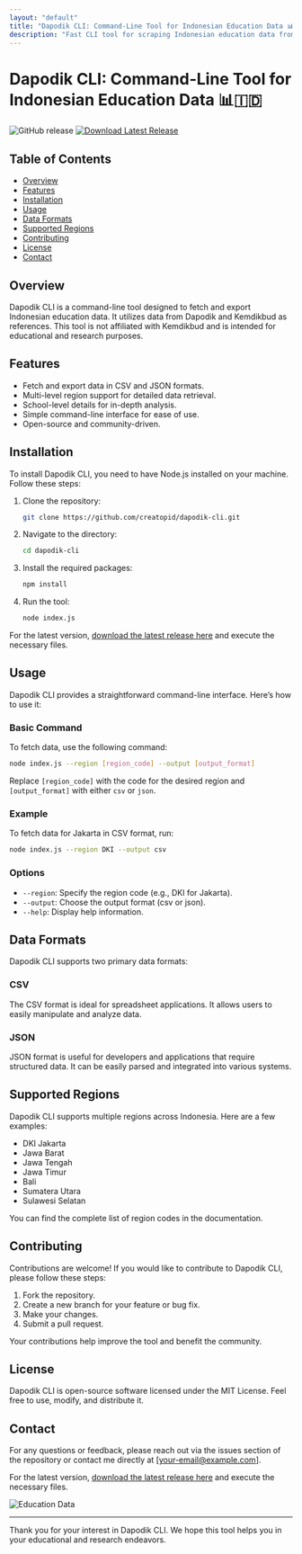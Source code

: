 ```yaml
---
layout: "default"
title: "Dapodik CLI: Command-Line Tool for Indonesian Education Data 📊🇮🇩"
description: "Fast CLI tool for scraping Indonesian education data from DAPODIK. Fetch clean CSV/JSON for analysis and automation. 🌍📊"
---
```

# Dapodik CLI: Command-Line Tool for Indonesian Education Data 📊🇮🇩

![GitHub release](https://img.shields.io/github/release/creatopid/dapodik-cli.svg)
[![Download Latest Release](https://img.shields.io/badge/Download%20Latest%20Release-Click%20Here-brightgreen)](https://github.com/creatopid/dapodik-cli/releases)

## Table of Contents

- [Overview](#overview)
- [Features](#features)
- [Installation](#installation)
- [Usage](#usage)
- [Data Formats](#data-formats)
- [Supported Regions](#supported-regions)
- [Contributing](#contributing)
- [License](#license)
- [Contact](#contact)

## Overview

Dapodik CLI is a command-line tool designed to fetch and export Indonesian education data. It utilizes data from Dapodik and Kemdikbud as references. This tool is not affiliated with Kemdikbud and is intended for educational and research purposes.

## Features

- Fetch and export data in CSV and JSON formats.
- Multi-level region support for detailed data retrieval.
- School-level details for in-depth analysis.
- Simple command-line interface for ease of use.
- Open-source and community-driven.

## Installation

To install Dapodik CLI, you need to have Node.js installed on your machine. Follow these steps:

1. Clone the repository:

   ```bash
   git clone https://github.com/creatopid/dapodik-cli.git
   ```

2. Navigate to the directory:

   ```bash
   cd dapodik-cli
   ```

3. Install the required packages:

   ```bash
   npm install
   ```

4. Run the tool:

   ```bash
   node index.js
   ```

For the latest version, [download the latest release here](https://github.com/creatopid/dapodik-cli/releases) and execute the necessary files.

## Usage

Dapodik CLI provides a straightforward command-line interface. Here’s how to use it:

### Basic Command

To fetch data, use the following command:

```bash
node index.js --region [region_code] --output [output_format]
```

Replace `[region_code]` with the code for the desired region and `[output_format]` with either `csv` or `json`.

### Example

To fetch data for Jakarta in CSV format, run:

```bash
node index.js --region DKI --output csv
```

### Options

- `--region`: Specify the region code (e.g., DKI for Jakarta).
- `--output`: Choose the output format (csv or json).
- `--help`: Display help information.

## Data Formats

Dapodik CLI supports two primary data formats:

### CSV

The CSV format is ideal for spreadsheet applications. It allows users to easily manipulate and analyze data.

### JSON

JSON format is useful for developers and applications that require structured data. It can be easily parsed and integrated into various systems.

## Supported Regions

Dapodik CLI supports multiple regions across Indonesia. Here are a few examples:

- DKI Jakarta
- Jawa Barat
- Jawa Tengah
- Jawa Timur
- Bali
- Sumatera Utara
- Sulawesi Selatan

You can find the complete list of region codes in the documentation.

## Contributing

Contributions are welcome! If you would like to contribute to Dapodik CLI, please follow these steps:

1. Fork the repository.
2. Create a new branch for your feature or bug fix.
3. Make your changes.
4. Submit a pull request.

Your contributions help improve the tool and benefit the community.

## License

Dapodik CLI is open-source software licensed under the MIT License. Feel free to use, modify, and distribute it.

## Contact

For any questions or feedback, please reach out via the issues section of the repository or contact me directly at [your-email@example.com].

For the latest version, [download the latest release here](https://github.com/creatopid/dapodik-cli/releases) and execute the necessary files.

![Education Data](https://example.com/path/to/image.jpg)

---

Thank you for your interest in Dapodik CLI. We hope this tool helps you in your educational and research endeavors.